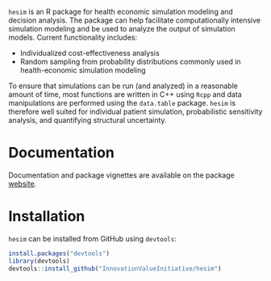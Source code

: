 `hesim` is an R package for health economic simulation modeling and decision analysis. The package can help facilitate computationally intensive simulation modeling and be used to analyze the output of simulation models. Current functionality includes:

* Individualized cost-effectiveness analysis
* Random sampling from probability distributions commonly used in health-economic simulation modeling

To ensure that simulations can be run (and analyzed) in a reasonable amount of time, most functions are written in C++ using `Rcpp` and data manipulations are performed using the `data.table` package. `hesim` is therefore well suited for individual patient simulation, probabilistic sensitivity analysis, and quantifying structural uncertainty.

# Documentation
Documentation and package vignettes are available on the package [website](https://innovationvalueinitiative.github.io/hesim/).

# Installation
`hesim` can be installed from GitHub using `devtools`:

```r
install.packages("devtools")
library(devtools)
devtools::install_github("InnovationValueInitiative/hesim")
```